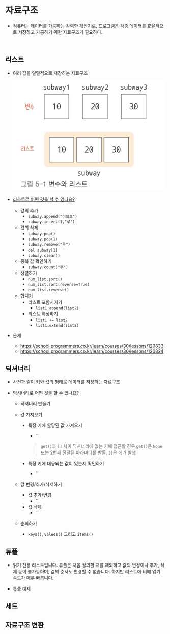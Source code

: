 # 자료구조
- 컴퓨터는 데이터를 가공하는 강력한 계산기로, 프로그램은 각종 데이터를 효율적으로 저장하고 가공하기 위한 자료구조가 필요하다.

<br/>

## 리스트
- 여러 값을 일렬적으로 저장하는 자료구조

    <img width=500 src="README.assets/images/image.png"/>  

- [리스트로 어떤 것을 할 수 있나요?](ex01.py)
    - 값의 추가
        - `subway.append("이요르")`
        - `subway.insert(1,"루")`
    - 값의 삭제
        - `subway.pop()`
        - `subway.pop(1)`
        - `subway.remove("루")`
        - `del subway[1]`
        - `subway.clear()`
    - 중복 값 확인하기
        - `subway.count("푸")`
    - 정렬하기
        - `num_list.sort()`
        - `num_list.sort(reverse=True)`
        - `num_list.reverse()`
    - 합치기
        - 리스트 포함시키기
            - `list1.append(list2)`
        - 리스트 확장하기
            - `list1 += list2`
            - `list1.extend(list2)`

- 문제
    - https://school.programmers.co.kr/learn/courses/30/lessons/120833
    - https://school.programmers.co.kr/learn/courses/30/lessons/120824

## 딕셔너리
- 사전과 같이 키와 값의 형태로 데이터를 저장하는 자료구조

    <!-- <img width=500 src="README.assets/images/image-1.png"/>   -->

- [딕셔너리로 어떤 것을 할 수 있나요?](ex02.py)
    - 딕셔너리 만들기
    - 값 가져오기
        - 특정 키에 할당된 값 가져오기
            - ``
            
            > `get()`과 `[]` 차이
            > 딕셔너리에 없는 키에 접근할 경우 `get()`은 `None` 또는 2번째 전달된 파라미터를 반환, `[]`은 에러 발생
        
        - 특정 키에 대응되는 값이 있는지 확인하기
            - ``
    
    - 값 변경/추가/삭제하기
        - 값 추가/변경
            - ``
        - 값 삭제
            - ``

    - 순회하기
        - `keys()`, `values()` 그리고 `items()`

## 튜플
- 읽기 전용 리스트입니다. 튜플은 처음 정의할 때를 제외하고 값의 변경이나 추가, 삭제 등이 불가능하며, 값의 순서도 변경할 수 없습니다. 하지만 리스트에 비해 읽기 속도가 매우 빠릅니다.  

- 튜플 예제

## 세트


## 자료구조 변환